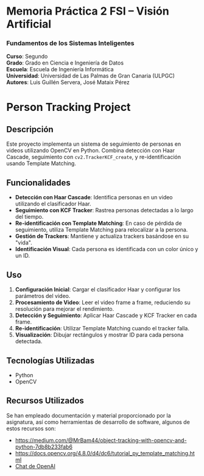 # Memoria Práctica 2 FSI – Visión Artificial

### Fundamentos de los Sistemas Inteligentes
**Curso**: Segundo  
**Grado**: Grado en Ciencia e Ingeniería de Datos  
**Escuela**: Escuela de Ingeniería Informática  
**Universidad**: Universidad de Las Palmas de Gran Canaria (ULPGC)  
**Autores**: Luis Guillén Servera, José Mataix Pérez

# Person Tracking Project

## Descripción
Este proyecto implementa un sistema de seguimiento de personas en videos utilizando OpenCV en Python. Combina detección con Haar Cascade, seguimiento con `cv2.TrackerKCF_create`, y re-identificación usando Template Matching.

## Funcionalidades
- **Detección con Haar Cascade**: Identifica personas en un video utilizando el clasificador Haar.
- **Seguimiento con KCF Tracker**: Rastrea personas detectadas a lo largo del tiempo.
- **Re-identificación con Template Matching**: En caso de pérdida de seguimiento, utiliza Template Matching para relocalizar a la persona.
- **Gestión de Trackers**: Mantiene y actualiza trackers basándose en su "vida".
- **Identificación Visual**: Cada persona es identificada con un color único y un ID.

## Uso
1. **Configuración Inicial**: Cargar el clasificador Haar y configurar los parámetros del video.
2. **Procesamiento de Video**: Leer el video frame a frame, reduciendo su resolución para mejorar el rendimiento.
3. **Detección y Seguimiento**: Aplicar Haar Cascade y KCF Tracker en cada frame.
4. **Re-identificación**: Utilizar Template Matching cuando el tracker falla.
5. **Visualización**: Dibujar rectángulos y mostrar ID para cada persona detectada.

## Tecnologías Utilizadas
- Python
- OpenCV
## Recursos Utilizados
Se han empleado documentación y material proporcionado por la asignatura, así como herramientas de desarrollo de software, algunos de estos recursos son:
- https://medium.com/@MrBam44/object-tracking-with-opencv-and-python-7db8b233fab6
- https://docs.opencv.org/4.8.0/d4/dc6/tutorial_py_template_matching.html
- [Chat de OpenAI](https://chat.openai.com)

